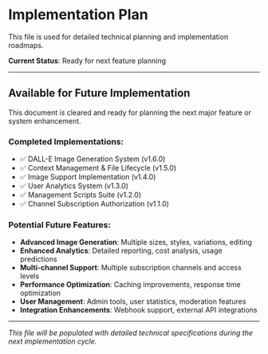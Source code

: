# Implementation Plan

This file is used for detailed technical planning and implementation roadmaps.

**Current Status**: Ready for next feature planning

---

## Available for Future Implementation

This document is cleared and ready for planning the next major feature or system enhancement.

### Completed Implementations:
- ✅ DALL-E Image Generation System (v1.6.0)
- ✅ Context Management & File Lifecycle (v1.5.0)  
- ✅ Image Support Implementation (v1.4.0)
- ✅ User Analytics System (v1.3.0)
- ✅ Management Scripts Suite (v1.2.0)
- ✅ Channel Subscription Authorization (v1.1.0)

### Potential Future Features:
- **Advanced Image Generation**: Multiple sizes, styles, variations, editing
- **Enhanced Analytics**: Detailed reporting, cost analysis, usage predictions
- **Multi-channel Support**: Multiple subscription channels and access levels
- **Performance Optimization**: Caching improvements, response time optimization
- **User Management**: Admin tools, user statistics, moderation features
- **Integration Enhancements**: Webhook support, external API integrations

---

*This file will be populated with detailed technical specifications during the next implementation cycle.* 